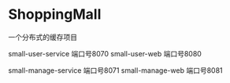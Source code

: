 # ShoppingMall
一个分布式的缓存项目

small-user-service 端口号8070
small-user-web 端口号8080


small-manage-service 端口号8071
small-manage-web 端口号8081
